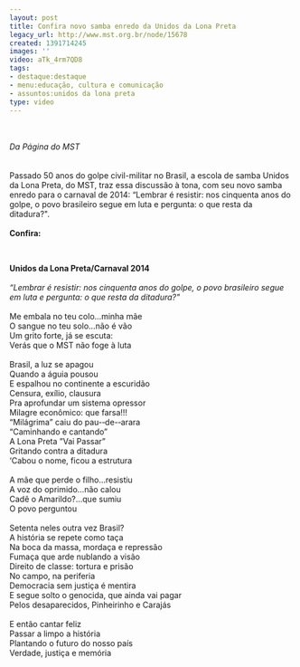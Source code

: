```yaml
---
layout: post
title: Confira novo samba enredo da Unidos da Lona Preta
legacy_url: http://www.mst.org.br/node/15678
created: 1391714245
images: ''
video: aTk_4rm7QD8
tags:
- destaque:destaque
- menu:educação, cultura e comunicação
- assuntos:unidos da lona preta
type: video
---
```

<p><br><em><br>Da Página do MST</em><br><br><br>Passado 50 anos do golpe civil-militar no Brasil, a escola de samba Unidos da Lona Preta, do MST, traz essa discussão à tona, com seu novo samba enredo para o carnaval de 2014: “Lembrar é resistir: nos cinquenta anos do golpe, o povo brasileiro segue em luta e pergunta: o que resta da ditadura?".<br><strong><br>Confira:</strong></p><p style="text-align: center;"><object data="http://www.youtube.com/v/aTk_4rm7QD8&amp;feature" type="application/x-shockwave-flash" height="500" width="600"><param name="src" value="http://www.youtube.com/v/aTk_4rm7QD8&amp;feature"></object></p><p style="text-align: center;">&nbsp;</p><p style="text-align: left;"><strong>Unidos da Lona Preta/Carnaval 2014</strong><br><br><em>“Lembrar é resistir: nos cinquenta anos do golpe, o povo brasileiro segue em luta e pergunta: o que resta da ditadura?"<br></em><br>Me embala no teu colo…minha mãe<br>O sangue no teu solo…não é vão<br>Um grito forte, já se escuta:<br>Verás que o MST não foge à luta<br><br>Brasil, a luz se apagou<br>Quando a águia pousou<br>E espalhou no continente a escuridão<br>Censura, exílio, clausura<br>Pra aprofundar um sistema opressor<br>Milagre econômico: que farsa!!!<br>“Milágrima” caiu do pau-­‐de-­‐arara<br>“Caminhando e cantando”<br>A Lona Preta ”Vai Passar”<br>Gritando contra a ditadura<br>‘Cabou o nome, ficou a estrutura<br><br>A mãe que perde o filho…resistiu<br>A voz do oprimido…não calou<br>Cadê o Amarildo?…que sumiu<br>O povo perguntou<br><br>Setenta neles outra vez Brasil?<br>A história se repete como taça<br>Na boca da massa, mordaça e repressão<br>Fumaça que arde nublando a visão<br>Direito de classe: tortura e prisão<br>No campo, na periferia<br>Democracia sem justiça é mentira<br>E segue solto o genocida, que ainda vai pagar<br>Pelos desaparecidos, Pinheirinho e Carajás<br><br>E então cantar feliz<br>Passar a limpo a história<br>Plantando o futuro do nosso país<br>Verdade, justiça e memória</p><p style="text-align: left;">&nbsp;</p><p style="text-align: left;">&nbsp;</p>
